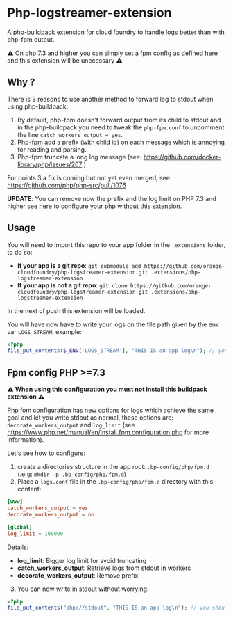 # Php-logstreamer-extension

A [php-buildpack](https://github.com/cloudfoundry/php-buildpack) extension for cloud foundry to handle logs better than with php-fpm output.

:warning: On php 7.3 and higher you can simply set a fpm config as defined [here](#fpm-config-php-73) and this extension will be unecessary :warning:


## Why ? 

There is 3 reasons to use another method to forward log to stdout when using php-buildpack:
1. By default, php-fpm doesn't forward output from its child to stdout and in the php-buildpack you need to tweak the `php-fpm.conf` to uncomment the line `catch_workers_output = yes`.
2. Php-fpm add a prefix (with child id) on each message which is annoying for reading and parsing.
3. Php-fpm truncate a long log message (see: https://github.com/docker-library/php/issues/207 )

For points 3 a fix is coming but not yet even merged, see: https://github.com/php/php-src/pull/1076

**UPDATE**: You can remove now the prefix and the log limit on PHP 7.3 and higher see [here](#fpm-config-php-73) to configure your php without this extension.

## Usage

You will need to import this repo to your app folder in the `.extensions` folder, to do so:

- **If your app is a git repo**: `git submodule add https://github.com/orange-cloudfoundry/php-logstreamer-extension.git .extensions/php-logstreamer-extension`
- **If your app is not a git repo**: `git clone https://github.com/orange-cloudfoundry/php-logstreamer-extension.git .extensions/php-logstreamer-extension`

In the next cf push this extension will be loaded.

You will have now have to write your logs on the file path given by the env var `LOGS_STREAM`, example:

```php
<?php 
file_put_contents($_ENV['LOGS_STREAM'], "THIS IS an app log\n"); // you should see, after hitting your page, in cf logs this line without prefix.
```

## Fpm config PHP >=7.3


:warning: **When using this configuration you must not install this buildpack extension** :warning:

Php fom configuration has new options for logs which achieve the same goal and let you write stdout as normal, these options are: `decorate_workers_output` and `log_limit` (see https://www.php.net/manual/en/install.fpm.configuration.php for more information).

Let's see how to configure:
1. create a directories structure in the app root: `.bp-config/php/fpm.d` (.e.g: `mkdir -p .bp-config/php/fpm.d`)
2. Place a `logs.conf` file in the `.bp-config/php/fpm.d` directory with this content:
```conf
[www]
catch_workers_output = yes
decorate_workers_output = no

[global]
log_limit = 100000
```
Details:
  - **log_limit**: Bigger log limit for avoid truncating
  - **catch_workers_output**: Retrieve logs from stdout in workers
  - **decorate_workers_output**: Remove prefix
3. You can now write in stdout without worrying:
```php
<?php 
file_put_contents("php://stdout", "THIS IS an app log\n"); // you should see, after hitting your page, in cf logs this line without prefix.
```
